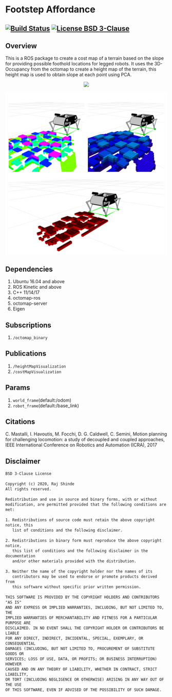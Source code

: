 # Footstep Affordance

[![Build Status](https://travis-ci.org/RajPShinde/footstep_affordance.svg?branch=master)](https://travis-ci.org/RajPShinde/footstep_affordance)
[![License BSD 3-Clause](https://img.shields.io/badge/License-BSD%203--Clause-blue.svg)](https://github.com/RajPShinde/footstep_affordance/blob/master/LICENSE)
---

## Overview
This is a ROS package to create a cost map of a terrain based on the slope for providing possible foothold locations for legged robots. It uses the 3D-Occupancy from the octomap to create a height map of the terrain, this height map is used to obtain slope at each point using PCA.  

<p align="center">
<img src="data/doggo.gif"/>
</p>
<p align="center">
<img src="data/steps.png"/>
</p>

## Dependencies
1. Ubuntu 16.04 and above
2. ROS Kinetic and above
3. C++ 11/14/17
4. octomap-ros
5. octomap-server
4. Eigen

## Subscriptions
1. ```/octomap_binary```

## Publications
1. ```/heightMapVisualization```
2. ```/costMapVisualization```

## Params
1. ```world_frame```(default:/odom)
2. ```robot_frame```(default:/base_link)

## Citations
C. Mastalli, I. Havoutis, M. Focchi, D. G. Caldwell, C. Semini, Motion planning for challenging locomotion: a study of decoupled and coupled approaches, IEEE International Conference on Robotics and Automation (ICRA), 2017

## Disclaimer
```
BSD 3-Clause License

Copyright (c) 2020, Raj Shinde
All rights reserved.

Redistribution and use in source and binary forms, with or without
modification, are permitted provided that the following conditions are met:

1. Redistributions of source code must retain the above copyright notice, this
   list of conditions and the following disclaimer.

2. Redistributions in binary form must reproduce the above copyright notice,
   this list of conditions and the following disclaimer in the documentation
   and/or other materials provided with the distribution.

3. Neither the name of the copyright holder nor the names of its
   contributors may be used to endorse or promote products derived from
   this software without specific prior written permission.

THIS SOFTWARE IS PROVIDED BY THE COPYRIGHT HOLDERS AND CONTRIBUTORS "AS IS"
AND ANY EXPRESS OR IMPLIED WARRANTIES, INCLUDING, BUT NOT LIMITED TO, THE
IMPLIED WARRANTIES OF MERCHANTABILITY AND FITNESS FOR A PARTICULAR PURPOSE ARE
DISCLAIMED. IN NO EVENT SHALL THE COPYRIGHT HOLDER OR CONTRIBUTORS BE LIABLE
FOR ANY DIRECT, INDIRECT, INCIDENTAL, SPECIAL, EXEMPLARY, OR CONSEQUENTIAL
DAMAGES (INCLUDING, BUT NOT LIMITED TO, PROCUREMENT OF SUBSTITUTE GOODS OR
SERVICES; LOSS OF USE, DATA, OR PROFITS; OR BUSINESS INTERRUPTION) HOWEVER
CAUSED AND ON ANY THEORY OF LIABILITY, WHETHER IN CONTRACT, STRICT LIABILITY,
OR TORT (INCLUDING NEGLIGENCE OR OTHERWISE) ARISING IN ANY WAY OUT OF THE USE
OF THIS SOFTWARE, EVEN IF ADVISED OF THE POSSIBILITY OF SUCH DAMAGE.
```
